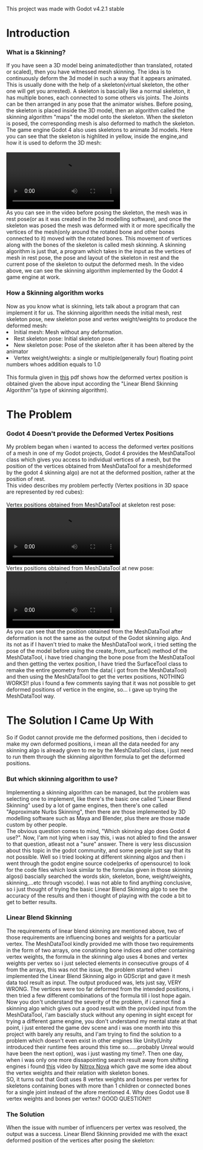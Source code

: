 This project was made with Godot v4.2.1 stable
<br>
<h1>Introduction</h1>
<h3>What is a Skinning?</h3>
If you have seen a 3D model being animated(other than translated, rotated or scaled), then you have witnessed mesh skinning. The idea is to continuously deform the 3d model in such a way that it appears animated.
<br>
This is usually done with the help of a skeleton(virtual skeleton, the other one will get you arrested). A skeleton is bascially like a normal skeleton, it has multiple bones, each connected to some others vis joints. The Joints can be then arranged in any pose that the animator wishes. 
Before posing, the skeleton is placed inside the 3D model, then an algorithm called the skinning algorithm "maps" the model onto the skeleton. When the skeleton is posed, the corresponding mesh is also deformed to mathch the skeleton.
<br>
The game engine Godot 4 also uses skeletons to animate 3d models. Here you can see that the skeleton is highlited in yellow, inside the engine,and how it is used to deform the 3D mesh:
<br>
<br>
<video src="https://github.com/user-attachments/assets/2c185548-9543-4356-bfbf-73c9cd040a35" ></video>
<br>
As you can see in the video before posing the skeleton, the mesh was in rest pose(or as it was created in the 3d modelling software), and once the skeleton was posed the mesh was deformed with it or more specifically the vertices of the mesh(only around the rotated bone and other bones connected to it) moved with the rotated bones. This movement of vertices along with the bones of the skeleton is called mesh skinning. A skinning algorithm is just that, a program which takes in the input as the vertices of mesh in rest pose, the pose and layout of the skeleton in rest and the current pose of the skeleton to output the deformed mesh. In the video above, we can see the skinning algorithm implemented by the Godot 4 game engine at work.
<br>
<h3>How a Skinning algorithm works</h3>
Now as you know what is skinning, lets talk about a program that can implement it for us. The skinning algorithm needs the initial mesh, rest skeleton pose, new skeleton pose and vertex weight/weights to produce the deformed mesh:
<br>
<li>Initial mesh: Mesh without any deformation.</li>
<li>Rest skeleton pose: Initial skeleton pose.</li>
<li>New skeleton pose: Pose of the skeleton after it has been altered by the animator</li>
<li>Vertex weight/weights: a single or multiple(generally four) floating point numbers whoes addition equals to 1.0</li>
<br>
This formula given in <a href="https://skinning.org/direct-methods.pdf">this</a> pdf shows how the deformed vertex position is obtained given the above input according the "Linear Blend Skinning Algorithm"(a type of skinning algorithm).
<h1>The Problem</h1>
<h3>Godot 4 Doesn't provide the Deformed Vertex Positions</h3>
My problem began when i wanted to access the deformed vertex positions of a mesh in one of my Godot projects, Godot 4 provides the MeshDataTool class which gives you access to individual vertices of a mesh, but the position of the vertices obtained from MeshDataTool for a mesh(deformed by the godot 4 skinning algo) are not at the deformed position, rather at the position of rest.
<br>
This video describes my problem perfectly (Vertex positions in 3D space are represented by red cubes):
<br>
<br>
Vertex positions obtained from MeshDataTool at skeleton rest pose:
<br>
<video src="https://github.com/user-attachments/assets/7b587fdb-c9d3-410f-aaec-4c0adfa02412"></video>
<br>
Vertex positions obtained from MeshDataTool at new pose:
<br>
<video src="https://github.com/user-attachments/assets/40e6a987-7c71-4575-97dc-36b2af2499fe"></video>
<br>
As you can see that the position obtained from the MeshDataTool after deformation is not the same as the output of the Godot skinning algo. And its not as if I haven't tried to make the MeshDataTool work, i tried setting the pose of the model before using the create_from_surface() method of the MeshDataTool, i have tried changing the bone pose from the MeshDataTool and then getting the vertex position, I have tried the SurfaceTool class to remake the entire geometry from the data( i got from the MeshDataTool) and then using the MeshDataTool to get the vertex positions, NOTHING WORKS!! plus i found a few comments saying that it was not possible to get deformed positions of vertice in the engine, so... i gave up trying the MeshDataTool way.
<br>
<h1>The Solution I Came Up With</h1>
So if Godot cannot provide me the deformed positions, then i decided to make my own deformed positions, i mean all the data needed for any skinning algo is already given to me by the MeshDataTool class, i just need to run them through the skinning algorithm formula to get the deformed positions.
<br>
<h3>But which skinning algorithm to use?</h3>
Implementing a skinning algorithm can be managed, but the problem was selecting one to implement, like there's the basic one called "Linear Blend Skinning" used by a lot of game engines, then there's one called "Approximate Nurbs Skinning", then there are those implemented by 3D modelling software such as Maya and Blender, plus there are those made custom by other people. 
<br>
The obvious question comes to mind, "Which skinning algo does Godot 4 use?". Now, I'am not lying when i say this, i was not abled to find the answer to that question, atleast not a "sure" answer. There is very less discussion about this topic in the godot community, and some people just say that its not possible. Well so i tried looking at different skinning algos and then i went through the godot engine source code(perks of opensource) to look for the code files which look similar to the formulas given in those skinning algos(i bascially searched the words skin, skeleton, bone, weight/weights, skinning,...etc through vscode). I was not able to find anything conclusive, so i just thought of trying the basic Linear Blend Skinning algo to see the accuracy of the results and then i thought of playing with the code a bit to get to better results.
<br>
<h3>Linear Blend Skinning</h3>
The requirements of linear blend skinning are mentioned above, two of those requirements are influencing bones and weights for a particular vertex. The MeshDataTool kindly provided me with those two requirements in the form of two arrays, one conatining bone indices and other containing vertex weights, the formula in the skinning algo uses 4 bones and vertex weights per vertex so i just selected elements in consecutive groups of 4 from the arrays, this was not the issue, the problem started when i implemented the Linear Blend Skinning algo in GDScript and gave it mesh data tool result as input. The output produced was, lets just say, VERY WRONG. The vertices were too far deformed  from the intended positions, i then tried a few different combinations of the formula till i lost hope again.
<br>
Now you don't understand the severity of the problem, if i cannot find a skinning algo which gives out a good result with the provided input from the MeshDataTool, i'am bascially stuck without any opening in sight except for trying a different game engine, you don't understand my mental state at that point, i just entered the game dev scene and i was one month into this project with barely any results, and I'am trying to find the solution to a problem which doesn't even exist in other engines like Unity(Unity introduced their runtime fees around this time so......probably Unreal would have been the next option), was i just wasting my time?. Then one day, when i was only one more dissapointing search result away from shifting engines i found <a href="https://www.youtube.com/watch?v=5D7oUKrjjao">this</a> video by <a href="https://www.youtube.com/@NitroxNova">Nitrox Nova</a> which gave me some idea about the vertex weights and their relation with skeleton bones.
<br>
SO, it turns out that Godt uses 8 vertex weights and bones per vertex for skeletons containing bones with more than 1 children or connected bones for a single joint instead of the afore mentioned 4. Why does Godot use 8 vertex weights and bones per vertex? GOOD QUESTION!!!
<br>
<h3>The Solution</h3>
When the issue with number of influencers per vertex was resolved, the output was a success. Linear Blend Skinning provided me with the exact deformed position of the vertices after posing the skeleton:
<br>
